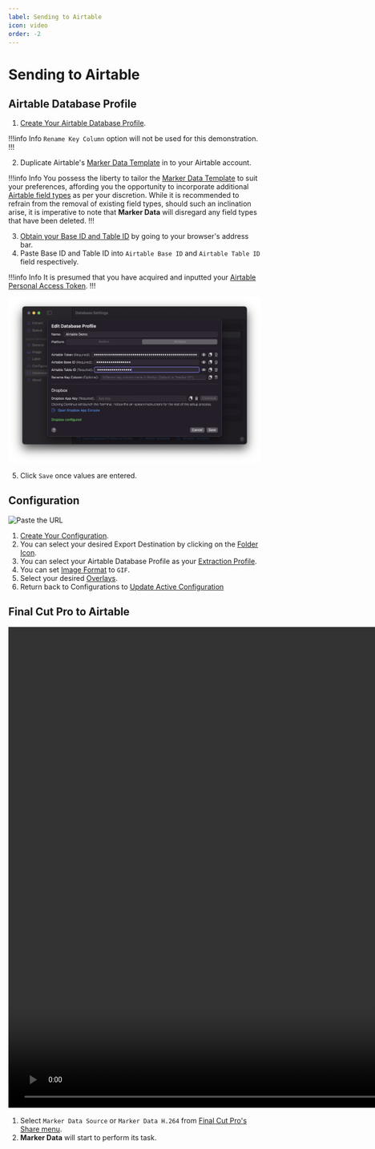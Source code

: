 ```yaml
---
label: Sending to Airtable
icon: video
order: -2
---
```

# Sending to Airtable

## Airtable Database Profile

1. [Create Your Airtable Database Profile](/user-guide/databases/#creating-airtable-database-profile).

!!!info Info
`Rename Key Column` option will not be used for this demonstration.
!!!

2. Duplicate Airtable's [Marker Data Template](/user-guide/databases/#airtable-template) in to your Airtable account.

!!!info Info
You possess the liberty to tailor the [Marker Data Template](/user-guide/databases/#airtable-template) to suit your preferences, affording you the opportunity to incorporate additional [Airtable field types](https://support.airtable.com/docs/field-type-overview) as per your discretion. While it is recommended to refrain from the removal of existing field types, should such an inclination arise, it is imperative to note that **Marker Data** will disregard any field types that have been deleted.
!!!

3. [Obtain your Base ID and Table ID](/databases/airtable-prerequisite/) by going to your browser's address bar.
4. Paste Base ID and Table ID into `Airtable Base ID` and  `Airtable Table ID` field respectively.

!!!info Info
It is presumed that you have acquired and inputted your [Airtable Personal Access Token](/databases/airtable-prerequisite/#obtain-your-personal-access-token).
!!!

![Base ID and Table ID](/assets/md-send-to-airtable-01.png)

5. Click `Save` once values are entered.

## Configuration

![Paste the URL](/assets/md-send-to-airtable-02.gif)

1. [Create Your Configuration](/user-guide/configurations/#add-configuration).
2. You can select your desired Export Destination by clicking on the [Folder Icon](/user-guide/general/#export-destination).
3. You can select your Airtable Database Profile as your [Extraction Profile](/user-guide/general/#extraction-profile).
4. You can set [Image Format](/user-guide/image/#image-format) to `GIF`.
5. Select your desired [Overlays](/user-guide/label/#overlays).
6. Return back to Configurations to [Update Active Configuration](/user-guide/configurations/#update-active-configuration)

## Final Cut Pro to Airtable

<video controls width="1920">
  <source src="/assets/md-send-to-notion-03.mp4" type="video/mp4">
Your browser does not support the video tag.
</video>

<br>

1. Select `Marker Data Source` or `Marker Data H.264` from [Final Cut Pro's Share menu](user-guide/share-destination/).
2. **Marker Data** will start to perform its task.